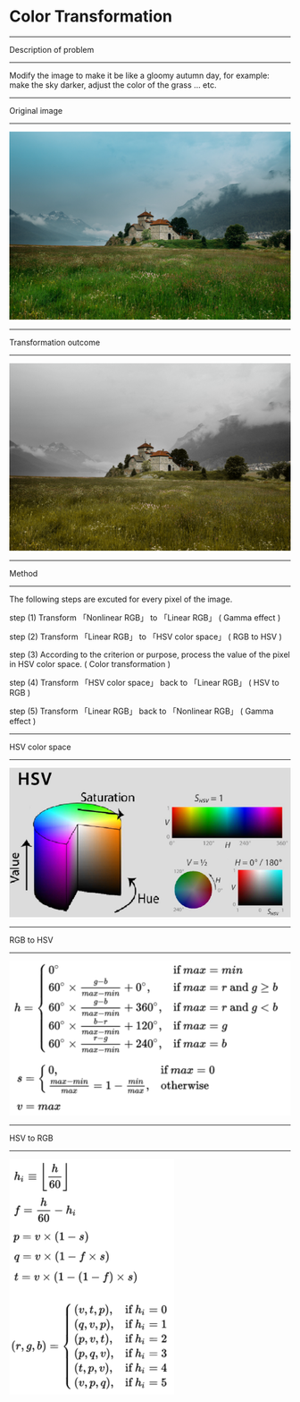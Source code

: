 # Color Transformation

---

Description of problem

---

Modify the image to make it be like a gloomy autumn day, for example: make the sky darker, adjust the color of the grass … etc.

---

Original image 

---

![alt_text](https://github.com/wei-lin-liao/Computer-Vision-and-Image-Processing/blob/master/Color-Transformation/images/Original-image.bmp)

---

Transformation outcome

---

![alt_text](https://github.com/wei-lin-liao/Computer-Vision-and-Image-Processing/blob/master/Color-Transformation/images/Tranformation-image.bmp)

---

Method

---

The following steps are excuted for every pixel of the image.

step (1) Transform 「Nonlinear RGB」 to 「Linear RGB」 ( Gamma effect )

step (2) Transform 「Linear RGB」 to 「HSV color space」 ( RGB to HSV )

step (3) According to the criterion or purpose, process the value of the pixel in HSV color space. ( Color transformation )

step (4) Transform 「HSV color space」 back to 「Linear RGB」 ( HSV to RGB )

step (5) Transform 「Linear RGB」 back to 「Nonlinear RGB」 ( Gamma effect )

---

HSV color space 

---

![alt_text](https://github.com/wei-lin-liao/Computer-Vision-and-Image-Processing/blob/master/Color-Transformation/images/HSV.PNG)

---

RGB to HSV

---

![alt_text](https://github.com/wei-lin-liao/Computer-Vision-and-Image-Processing/blob/master/Color-Transformation/images/RGB-to-HSV.PNG)

---

HSV to RGB

---

![alt_text](https://github.com/wei-lin-liao/Computer-Vision-and-Image-Processing/blob/master/Color-Transformation/images/HSV-to-RGB.PNG)
